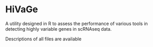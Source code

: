 # HiVaGe
A utility designed in R to assess the performance of various tools in detecting highly variable genes in scRNAseq data.

Descriptions of all files are available 
